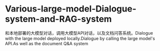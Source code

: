 # Various-large-model-Dialogue-system-and-RAG-system
和本地部署的大模型对话，调用大模型API对话，以及文档问答系统。Dialogue with the large model deployed locally.Dialogue by calling the large model's API.As well as the document Q&amp;A system
